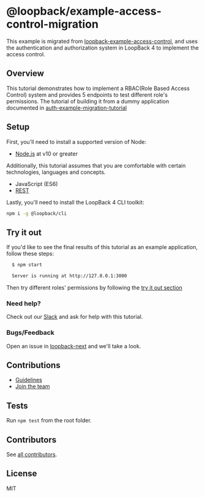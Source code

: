 # @loopback/example-access-control-migration

This example is migrated from
[loopback-example-access-control](https://github.com/strongloop/loopback-example-access-control),
and uses the authentication and authorization system in LoopBack 4 to implement
the access control.

## Overview

This tutorial demonstrates how to implement a RBAC(Role Based Access Control)
system and provides 5 endpoints to test different role's permissions. The
tutorial of building it from a dummy application documented in
[auth-example-migration-tutorial](https://github.com/strongloop/loopback-next/blob/auth-migration/docs/site/migration/auth/example.md)

## Setup

First, you'll need to install a supported version of Node:

- [Node.js](https://nodejs.org/en/) at v10 or greater

Additionally, this tutorial assumes that you are comfortable with certain
technologies, languages and concepts.

- JavaScript (ES6)
- [REST](http://www.restapitutorial.com/lessons/whatisrest.html)

Lastly, you'll need to install the LoopBack 4 CLI toolkit:

```sh
npm i -g @loopback/cli
```

## Try it out

If you'd like to see the final results of this tutorial as an example
application, follow these steps:

```sh
  $ npm start

  Server is running at http://127.0.0.1:3000
```

Then try different roles' permissions by following the
[try it out section](https://github.com/strongloop/loopback-next/blob/auth-migration/docs/site/migration/auth/example.md#try-it-out)

### Need help?

Check out our
[Slack](https://join.slack.com/t/loopbackio/shared_invite/zt-8lbow73r-SKAKz61Vdao~_rGf91pcsw)
and ask for help with this tutorial.

### Bugs/Feedback

Open an issue in [loopback-next](https://github.com/strongloop/loopback-next)
and we'll take a look.

## Contributions

- [Guidelines](https://github.com/strongloop/loopback-next/blob/master/docs/CONTRIBUTING.md)
- [Join the team](https://github.com/strongloop/loopback-next/issues/110)

## Tests

Run `npm test` from the root folder.

## Contributors

See
[all contributors](https://github.com/strongloop/loopback-next/graphs/contributors).

## License

MIT
